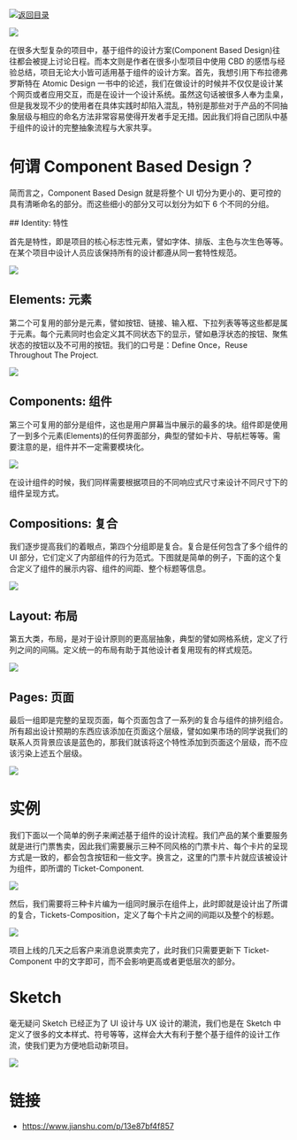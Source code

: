 [![返回目录](https://i.postimg.cc/50XLzC7C/image.png)](https://parg.co/UGZ)

![](https://coding.net/u/hoteam/p/Cache/git/raw/master/2017/1/3/1-QddpkVU6DTA986YrLzxaow.png)

在很多大型复杂的项目中，基于组件的设计方案(Component Based Design)往往都会被提上讨论日程。而本文则是作者在很多小型项目中使用 CBD 的感悟与经验总结，项目无论大小皆可适用基于组件的设计方案。首先，我想引用下布拉德弗罗斯特在 Atomic Design 一书中的论述，我们在做设计的时候并不仅仅是设计某个网页或者应用交互，而是在设计一个设计系统。虽然这句话被很多人奉为圭臬，但是我发现不少的使用者在具体实践时却陷入混乱，特别是那些对于产品的不同抽象层级与相应的命名方法非常容易使得开发者手足无措。因此我们将自己团队中基于组件的设计的完整抽象流程与大家共享。

# 何谓 Component Based Design？

简而言之，Component Based Design 就是将整个 UI 切分为更小的、更可控的具有清晰命名的部分。而这些细小的部分又可以划分为如下 6 个不同的分组。

## Identity: 特性

首先是特性，即是项目的核心标志性元素，譬如字体、排版、主色与次生色等等。在某个项目中设计人员应该保持所有的设计都遵从同一套特性规范。

![](https://coding.net/u/hoteam/p/Cache/git/raw/master/2017/1/3/1-ZS6dVifI8bRs1PhFL8a1Tg.png)

## Elements: 元素

第二个可复用的部分是元素，譬如按钮、链接、输入框、下拉列表等等这些都是属于元素。每个元素同时也会定义其不同状态下的显示，譬如悬浮状态的按钮、聚焦状态的按钮以及不可用的按钮。我们的口号是：Define Once，Reuse Throughout The Project.

![](https://coding.net/u/hoteam/p/Cache/git/raw/master/2017/1/3/1-KnoBW4w_RCBEwAvzG800TQ.png)

## Components: 组件

第三个可复用的部分是组件，这也是用户屏幕当中展示的最多的块。组件即是使用了一到多个元素(Elements)的任何界面部分，典型的譬如卡片、导航栏等等。需要注意的是，组件并不一定需要模块化。

![](https://coding.net/u/hoteam/p/Cache/git/raw/master/2017/1/3/1-iDRvbuMgs9j2OQ_MADU6sw.png)

在设计组件的时候，我们同样需要根据项目的不同响应式尺寸来设计不同尺寸下的组件呈现方式。

## Compositions: 复合

我们逐步提高我们的着眼点，第四个分组即是复合。复合是任何包含了多个组件的 UI 部分，它们定义了内部组件的行为范式。下图就是简单的例子，下面的这个复合定义了组件的展示内容、组件的间距、整个标题等信息。

![](https://coding.net/u/hoteam/p/Cache/git/raw/master/2017/1/3/1-4Hc7Cd6ksSXKe5vzAzVrQw.png)

## Layout: 布局

第五大类，布局，是对于设计原则的更高层抽象，典型的譬如网格系统，定义了行列之间的间隔。定义统一的布局有助于其他设计者复用现有的样式规范。

![](https://coding.net/u/hoteam/p/Cache/git/raw/master/2017/1/3/1-vL3mknPTPbBUThj-nhrwIw.png)

## Pages: 页面

最后一组即是完整的呈现页面，每个页面包含了一系列的复合与组件的排列组合。所有超出设计预期的东西应该添加在页面这个层级，譬如如果市场的同学说我们的联系人页背景应该是蓝色的，那我们就该将这个特性添加到页面这个层级，而不应该污染上述五个层级。

![](https://coding.net/u/hoteam/p/Cache/git/raw/master/2017/1/3/1-tQAbsQmbLY7RAL1tBBPIfg.png)

# 实例

我们下面以一个简单的例子来阐述基于组件的设计流程。我们产品的某个重要服务就是进行门票售卖，因此我们需要展示三种不同风格的门票卡片、每个卡片的呈现方式是一致的，都会包含按钮和一些文字。换言之，这里的门票卡片就应该被设计为组件，即所谓的 Ticket-Component.

![](https://coding.net/u/hoteam/p/Cache/git/raw/master/2017/1/3/1-RS0Q5A8qa8GnjcPqpBg4oA.png)

然后，我们需要将三种卡片编为一组同时展示在组件上，此时即就是设计出了所谓的复合，Tickets-Composition，定义了每个卡片之间的间距以及整个的标题。

![](https://coding.net/u/hoteam/p/Cache/git/raw/master/2017/1/3/1-54sPeC4dOjdLWdHlnVG1fQ.png)

项目上线的几天之后客户来消息说票卖完了，此时我们只需要更新下 Ticket-Component 中的文字即可，而不会影响更高或者更低层次的部分。

# Sketch

毫无疑问 Sketch 已经正为了 UI 设计与 UX 设计的潮流，我们也是在 Sketch 中定义了很多的文本样式、符号等等，这样会大大有利于整个基于组件的设计工作流，使我们更为方便地启动新项目。

![](https://coding.net/u/hoteam/p/Cache/git/raw/master/2017/1/3/1-77SqMm7XmH8gvLswYeOgBQ.png)

# 链接

- https://www.jianshu.com/p/13e87bf4f857
